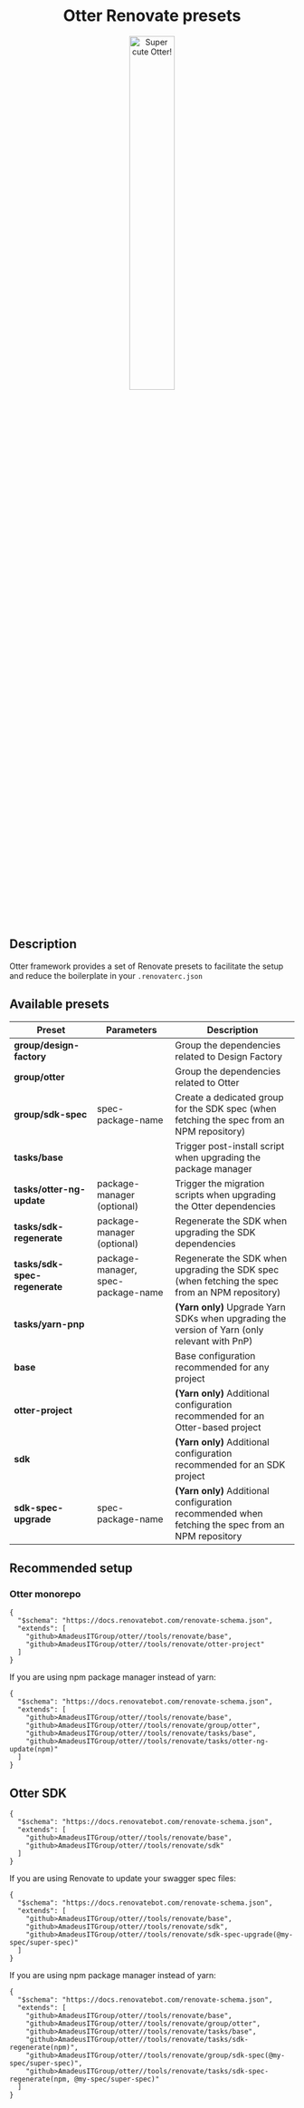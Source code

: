 <h1 align="center">Otter Renovate presets</h1>
<p align="center">
  <img src="https://raw.githubusercontent.com/AmadeusITGroup/otter/main/assets/logo/otter.png" alt="Super cute Otter!" width="40%"/>
</p>

## Description

Otter framework provides a set of Renovate presets to facilitate the setup and reduce the boilerplate in your `.renovaterc.json`

## Available presets

| Preset                        | Parameters                         | Description                                                                                        |
|-------------------------------|------------------------------------|----------------------------------------------------------------------------------------------------|
| **group/design-factory**      |                                    | Group the dependencies related to Design Factory                                                   |
| **group/otter**               |                                    | Group the dependencies related to Otter                                                            |
| **group/sdk-spec**            | spec-package-name                  | Create a dedicated group for the SDK spec (when fetching the spec from an NPM repository)          |
| **tasks/base**                |                                    | Trigger post-install script when upgrading the package manager                                     |
| **tasks/otter-ng-update**     | package-manager (optional)         | Trigger the migration scripts when upgrading the Otter dependencies                                |
| **tasks/sdk-regenerate**      | package-manager (optional)         | Regenerate the SDK when upgrading the SDK dependencies                                             |
| **tasks/sdk-spec-regenerate** | package-manager, spec-package-name | Regenerate the SDK when upgrading the SDK spec (when fetching the spec from an NPM repository)     |
| **tasks/yarn-pnp**            |                                    | **(Yarn only)** Upgrade Yarn SDKs when upgrading the version of Yarn (only relevant with PnP)      |
| **base**                      |                                    | Base configuration recommended for any project                                                     |
| **otter-project**             |                                    | **(Yarn only)** Additional configuration recommended for an Otter-based project                    |
| **sdk**                       |                                    | **(Yarn only)** Additional configuration recommended for an SDK project                            |
| **sdk-spec-upgrade**          | spec-package-name                  | **(Yarn only)** Additional configuration recommended when fetching the spec from an NPM repository |

## Recommended setup

### Otter monorepo

```json5
{
  "$schema": "https://docs.renovatebot.com/renovate-schema.json",
  "extends": [
    "github>AmadeusITGroup/otter//tools/renovate/base",
    "github>AmadeusITGroup/otter//tools/renovate/otter-project"
  ]
}
```

If you are using npm package manager instead of yarn:
```json5
{
  "$schema": "https://docs.renovatebot.com/renovate-schema.json",
  "extends": [
    "github>AmadeusITGroup/otter//tools/renovate/base",
    "github>AmadeusITGroup/otter//tools/renovate/group/otter",
    "github>AmadeusITGroup/otter//tools/renovate/tasks/base",
    "github>AmadeusITGroup/otter//tools/renovate/tasks/otter-ng-update(npm)"
  ]
}
```

## Otter SDK

```json5
{
  "$schema": "https://docs.renovatebot.com/renovate-schema.json",
  "extends": [
    "github>AmadeusITGroup/otter//tools/renovate/base",
    "github>AmadeusITGroup/otter//tools/renovate/sdk"
  ]
}
```

If you are using Renovate to update your swagger spec files:
```json5
{
  "$schema": "https://docs.renovatebot.com/renovate-schema.json",
  "extends": [
    "github>AmadeusITGroup/otter//tools/renovate/base",
    "github>AmadeusITGroup/otter//tools/renovate/sdk",
    "github>AmadeusITGroup/otter//tools/renovate/sdk-spec-upgrade(@my-spec/super-spec)"
  ]
}
```

If you are using npm package manager instead of yarn:
```json5
{
  "$schema": "https://docs.renovatebot.com/renovate-schema.json",
  "extends": [
    "github>AmadeusITGroup/otter//tools/renovate/base",
    "github>AmadeusITGroup/otter//tools/renovate/group/otter",
    "github>AmadeusITGroup/otter//tools/renovate/tasks/base",
    "github>AmadeusITGroup/otter//tools/renovate/tasks/sdk-regenerate(npm)",
    "github>AmadeusITGroup/otter//tools/renovate/group/sdk-spec(@my-spec/super-spec)",
    "github>AmadeusITGroup/otter//tools/renovate/tasks/sdk-spec-regenerate(npm, @my-spec/super-spec)"
  ]
}
```
